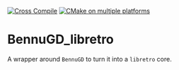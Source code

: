 [![Cross Compile](https://github.com/diekleinekuh/BennuGD_libretro/actions/workflows/crosscompile.yml/badge.svg)](https://github.com/diekleinekuh/BennuGD_libretro/actions/workflows/crosscompile.yml)
[![CMake on multiple platforms](https://github.com/diekleinekuh/BennuGD_libretro/actions/workflows/cmake-multi-platform.yml/badge.svg)](https://github.com/diekleinekuh/BennuGD_libretro/actions/workflows/cmake-multi-platform.yml)

# BennuGD_libretro
A wrapper around `BennuGD` to turn it into a `libretro` core.
